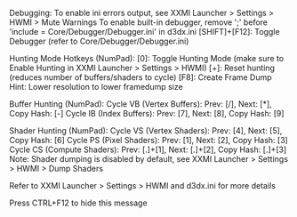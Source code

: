 Debugging:
To enable ini errors output, see XXMI Launcher > Settings > HWMI > Mute Warnings
To enable built-in debugger, remove ';' before 'include = Core/Debugger/Debugger.ini' in d3dx.ini 
[SHIFT]+[F12]: Toggle Debugger (refer to Core/Debugger/Debugger.ini)

Hunting Mode Hotkeys (NumPad):
[0]: Toggle Hunting Mode (make sure to Enable Hunting in XXMI Launcher > Settings > HWMI)
[+]: Reset hunting (reduces number of buffers/shaders to cycle)
[F8]: Create Frame Dump
Hint: Lower resolution to lower framedump size

Buffer Hunting (NumPad):
Cycle VB (Vertex Buffers): Prev: [/], Next: [*], Copy Hash: [-]
Cycle IB (Index Buffers): Prev: [7], Next: [8], Copy Hash: [9]

Shader Hunting (NumPad):
Cycle VS (Vertex Shaders): Prev: [4], Next: [5], Copy Hash: [6]
Cycle PS (Pixel Shaders): Prev: [1], Next: [2], Copy Hash: [3]
Cycle CS (Compute Shaders): Prev: [.]+[1], Next: [.]+[2], Copy Hash: [.]+[3]
Note: Shader dumping is disabled by default, see XXMI Launcher > Settings > HWMI > Dump Shaders

Refer to XXMI Launcher > Settings > HWMI and d3dx.ini for more details

Press CTRL+F12 to hide this message